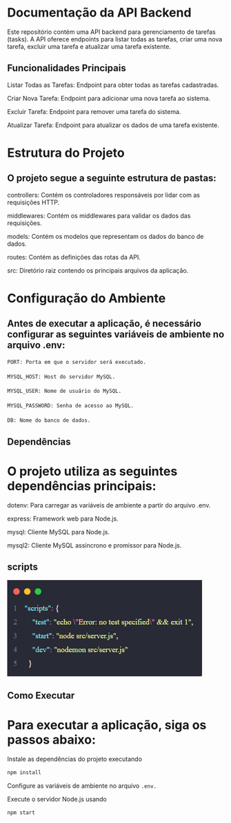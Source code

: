 # Documentação da API Backend

Este repositório contém uma API backend para gerenciamento de tarefas (tasks).
A API oferece endpoints para listar todas as tarefas, criar uma nova tarefa, excluir uma tarefa e atualizar uma tarefa existente.

## Funcionalidades Principais

Listar Todas as Tarefas: Endpoint para obter todas as tarefas cadastradas.

Criar Nova Tarefa: Endpoint para adicionar uma nova tarefa ao sistema.

Excluir Tarefa: Endpoint para remover uma tarefa do sistema.

Atualizar Tarefa: Endpoint para atualizar os dados de uma tarefa existente.

# Estrutura do Projeto

## O projeto segue a seguinte estrutura de pastas:

controllers: Contém os controladores responsáveis por lidar com as requisições HTTP.

middlewares: Contém os middlewares para validar os dados das requisições.

models: Contém os modelos que representam os dados do banco de dados.

routes: Contém as definições das rotas da API.

src: Diretório raiz contendo os principais arquivos da aplicação.

# Configuração do Ambiente

## Antes de executar a aplicação, é necessário configurar as seguintes variáveis de ambiente no arquivo .env:

```bash
PORT: Porta em que o servidor será executado.

MYSQL_HOST: Host do servidor MySQL.

MYSQL_USER: Nome de usuário do MySQL.

MYSQL_PASSWORD: Senha de acesso ao MySQL.

DB: Nome do banco de dados.
```

## Dependências

# O projeto utiliza as seguintes dependências principais:

dotenv: Para carregar as variáveis de ambiente a partir do arquivo .env.

express: Framework web para Node.js.

mysql: Cliente MySQL para Node.js.

mysql2: Cliente MySQL assíncrono e promissor para Node.js.

## scripts

![Texto alternativo](./img/script.png)

## Como Executar

# Para executar a aplicação, siga os passos abaixo:

Instale as dependências do projeto executando

```bash
npm install
```

Configure as variáveis de ambiente no arquivo `.env.`

Execute o servidor Node.js usando

```bash
npm start
```
